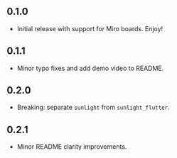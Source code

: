 ## 0.1.0

* Initial release with support for Miro boards. Enjoy!

## 0.1.1

* Minor typo fixes and add demo video to README.

## 0.2.0

* Breaking: separate `sunlight` from `sunlight_flutter`.

## 0.2.1

* Minor README clarity improvements.